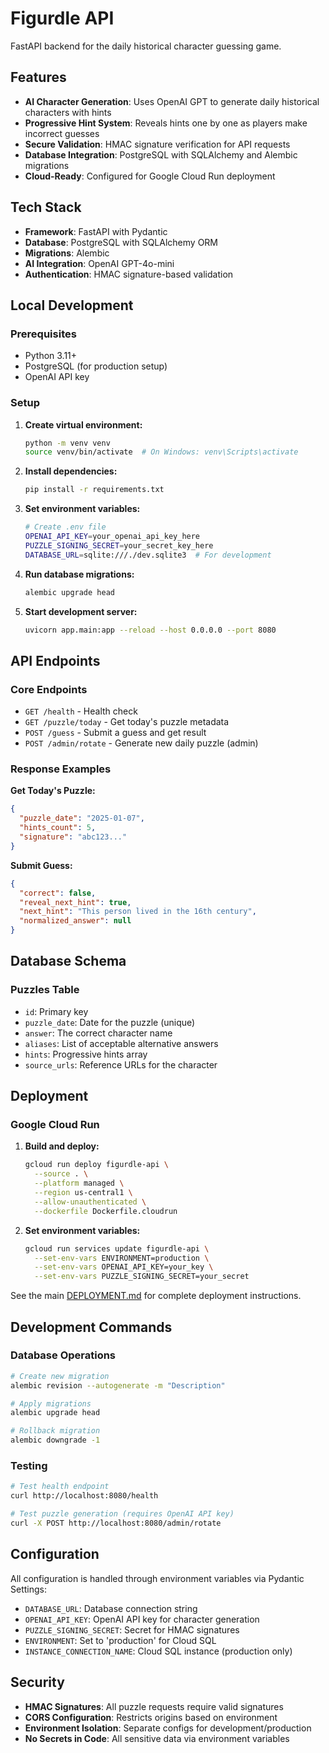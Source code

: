 # Figurdle API

FastAPI backend for the daily historical character guessing game.

## Features

- **AI Character Generation**: Uses OpenAI GPT to generate daily historical characters with hints
- **Progressive Hint System**: Reveals hints one by one as players make incorrect guesses
- **Secure Validation**: HMAC signature verification for API requests
- **Database Integration**: PostgreSQL with SQLAlchemy and Alembic migrations
- **Cloud-Ready**: Configured for Google Cloud Run deployment

## Tech Stack

- **Framework**: FastAPI with Pydantic
- **Database**: PostgreSQL with SQLAlchemy ORM
- **Migrations**: Alembic
- **AI Integration**: OpenAI GPT-4o-mini
- **Authentication**: HMAC signature-based validation

## Local Development

### Prerequisites

- Python 3.11+
- PostgreSQL (for production setup)
- OpenAI API key

### Setup

1. **Create virtual environment:**
   ```bash
   python -m venv venv
   source venv/bin/activate  # On Windows: venv\Scripts\activate
   ```

2. **Install dependencies:**
   ```bash
   pip install -r requirements.txt
   ```

3. **Set environment variables:**
   ```bash
   # Create .env file
   OPENAI_API_KEY=your_openai_api_key_here
   PUZZLE_SIGNING_SECRET=your_secret_key_here
   DATABASE_URL=sqlite:///./dev.sqlite3  # For development
   ```

4. **Run database migrations:**
   ```bash
   alembic upgrade head
   ```

5. **Start development server:**
   ```bash
   uvicorn app.main:app --reload --host 0.0.0.0 --port 8080
   ```

## API Endpoints

### Core Endpoints

- `GET /health` - Health check
- `GET /puzzle/today` - Get today's puzzle metadata
- `POST /guess` - Submit a guess and get result
- `POST /admin/rotate` - Generate new daily puzzle (admin)

### Response Examples

**Get Today's Puzzle:**
```json
{
  "puzzle_date": "2025-01-07",
  "hints_count": 5,
  "signature": "abc123..."
}
```

**Submit Guess:**
```json
{
  "correct": false,
  "reveal_next_hint": true,
  "next_hint": "This person lived in the 16th century",
  "normalized_answer": null
}
```

## Database Schema

### Puzzles Table
- `id`: Primary key
- `puzzle_date`: Date for the puzzle (unique)
- `answer`: The correct character name
- `aliases`: List of acceptable alternative answers
- `hints`: Progressive hints array
- `source_urls`: Reference URLs for the character

## Deployment

### Google Cloud Run

1. **Build and deploy:**
   ```bash
   gcloud run deploy figurdle-api \
     --source . \
     --platform managed \
     --region us-central1 \
     --allow-unauthenticated \
     --dockerfile Dockerfile.cloudrun
   ```

2. **Set environment variables:**
   ```bash
   gcloud run services update figurdle-api \
     --set-env-vars ENVIRONMENT=production \
     --set-env-vars OPENAI_API_KEY=your_key \
     --set-env-vars PUZZLE_SIGNING_SECRET=your_secret
   ```

See the main [DEPLOYMENT.md](../../DEPLOYMENT.md) for complete deployment instructions.

## Development Commands

### Database Operations

```bash
# Create new migration
alembic revision --autogenerate -m "Description"

# Apply migrations
alembic upgrade head

# Rollback migration
alembic downgrade -1
```

### Testing

```bash
# Test health endpoint
curl http://localhost:8080/health

# Test puzzle generation (requires OpenAI API key)
curl -X POST http://localhost:8080/admin/rotate
```

## Configuration

All configuration is handled through environment variables via Pydantic Settings:

- `DATABASE_URL`: Database connection string
- `OPENAI_API_KEY`: OpenAI API key for character generation
- `PUZZLE_SIGNING_SECRET`: Secret for HMAC signatures
- `ENVIRONMENT`: Set to 'production' for Cloud SQL
- `INSTANCE_CONNECTION_NAME`: Cloud SQL instance (production only)

## Security

- **HMAC Signatures**: All puzzle requests require valid signatures
- **CORS Configuration**: Restricts origins based on environment
- **Environment Isolation**: Separate configs for development/production
- **No Secrets in Code**: All sensitive data via environment variables